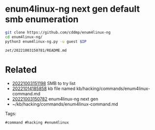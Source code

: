 # enum4linux-ng next gen default smb enumeration
```bash
git clone https://github.com/cddmp/enum4linux-ng
cd enum4linux-ng/
python3 enum4linux-ng.py -u guest $IP
```

` zet/20221003150781/README.md `

# Related

- [20221003151198](/zet/20221003151198/README.md) SMB to try list
- [20221014185858](/zet/20221014185858/README.md) kb file named kb/hacking/commands/enum4linux-command.md
- [20221003150782](/zet/20221003150782/README.md) enum4linux-ng next gen
- ~/kb/hacking/commands/enum4linux-command.md

Tags:

    #command #hacking #enum4linux 
